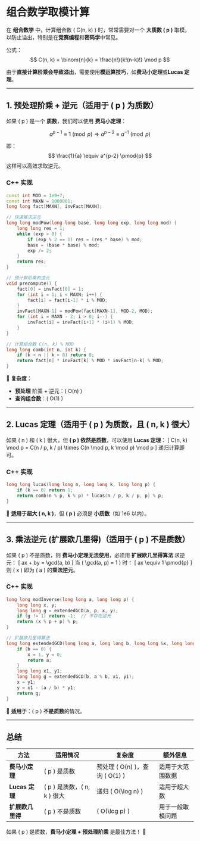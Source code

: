 # **组合数学取模计算**

在 **组合数学** 中，计算组合数 \( C(n, k) \) 时，常常需要对一个 **大质数 \( p \)** 取模，以防止溢出，特别是在**竞赛编程**和**密码学**中常见。

公式：
$$
C(n, k) = \binom{n}{k} = \frac{n!}{k!(n-k)!} \mod p
$$

由于**直接计算阶乘会导致溢出**，需要使用**模运算技巧**，如**费马小定理**或**Lucas 定理**。

---

## **1. 预处理阶乘 + 逆元（适用于 \( p \) 为质数）**
如果 \( p \) 是一个 **质数**，我们可以使用 **费马小定理**：

$$
a^{p-1} \equiv 1 \pmod{p} \Rightarrow a^{p-2} \equiv a^{-1} \pmod{p}
$$

即：
$$
\frac{1}{a} \equiv a^{p-2} \pmod{p}
$$
这样可以高效求取逆元。

### **C++ 实现**
```cpp
const int MOD = 1e9+7;
const int MAXN = 1000001;
long long fact[MAXN], invFact[MAXN];

// 快速幂求逆元
long long modPow(long long base, long long exp, long long mod) {
    long long res = 1;
    while (exp > 0) {
        if (exp % 2 == 1) res = (res * base) % mod;
        base = (base * base) % mod;
        exp /= 2;
    }
    return res;
}

// 预计算阶乘和逆元
void precompute() {
    fact[0] = invFact[0] = 1;
    for (int i = 1; i < MAXN; i++) {
        fact[i] = fact[i-1] * i % MOD;
    }
    invFact[MAXN-1] = modPow(fact[MAXN-1], MOD-2, MOD);
    for (int i = MAXN - 2; i > 0; i--) {
        invFact[i] = invFact[i+1] * (i+1) % MOD;
    }
}

// 计算组合数 C(n, k) % MOD
long long comb(int n, int k) {
    if (k > n || k < 0) return 0;
    return fact[n] * invFact[k] % MOD * invFact[n-k] % MOD;
}
```
📌 **复杂度**：
- **预处理** 阶乘 + 逆元：\( O(n) \)
- **查询组合数**：\( O(1) \)

---

## **2. Lucas 定理（适用于 \( p \) 为质数，且 \( n, k \) 很大）**
如果 \( n \) 和 \( k \) 很大，但 **\( p \) 依然是质数**，可以使用 **Lucas 定理**：
\[
C(n, k) \mod p = C(n / p, k / p) \times C(n \mod p, k \mod p) \mod p
\]
递归计算即可。

### **C++ 实现**
```cpp
long long lucas(long long n, long long k, long long p) {
    if (k == 0) return 1;
    return comb(n % p, k % p) * lucas(n / p, k / p, p) % p;
}
```
📌 **适用于超大 \( n, k \)**，但 **\( p \)** 必须是 **小质数**（如 1e6 以内）。

---

## **3. 乘法逆元 (扩展欧几里得)（适用于 \( p \) 不是质数）**
如果 \( p \) 不是质数，则 **费马小定理无法使用**，必须用 **扩展欧几里得算法** 求逆元：
\[
ax + by = \gcd(a, b)
\]
当 \( \gcd(a, p) = 1 \) 时：
\[
ax \equiv 1 \pmod{p}
\]
则 \( x \) 即为 \( a \) 的**乘法逆元**。

### **C++ 实现**
```cpp
long long modInverse(long long a, long long p) {
    long long x, y;
    long long g = extendedGCD(a, p, x, y);
    if (g != 1) return -1;  // 不存在逆元
    return (x % p + p) % p;
}

// 扩展欧几里得算法
long long extendedGCD(long long a, long long b, long long &x, long long &y) {
    if (b == 0) {
        x = 1, y = 0;
        return a;
    }
    long long x1, y1;
    long long g = extendedGCD(b, a % b, x1, y1);
    x = y1;
    y = x1 - (a / b) * y1;
    return g;
}
```
📌 **适用于**：\( p \) **不是质数**的情况。

---

## **总结**
| 方法 | 适用情况 | 复杂度 | 额外信息 |
|------|----------|---------|-------------|
| **费马小定理** | \( p \) 是质数 | 预处理 \( O(n) \)，查询 \( O(1) \) | 适用于大范围数据 |
| **Lucas 定理** | \( p \) 是质数，\( n, k \) 很大 | 递归 \( O(\log n) \) | 适用于超大数 |
| **扩展欧几里得** | \( p \) 不是质数 | \( O(\log p) \) | 用于一般取模问题 |

如果 \( p \) 是质数，**费马小定理 + 预处理阶乘** 是最佳方法！ 🚀

